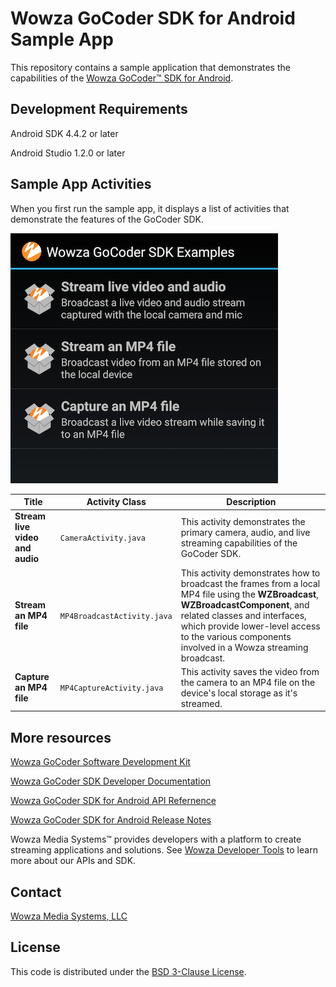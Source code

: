 # Wowza GoCoder SDK for Android Sample App
This repository contains a sample application that demonstrates the capabilities of the [Wowza GoCoder™ SDK for Android](https://www.wowza.com/products/gocoder/sdk).

## Development Requirements

Android SDK 4.4.2 or later

Android Studio 1.2.0 or later

## Sample App Activities
When you first run the sample app, it displays a list of activities that demonstrate the features of the GoCoder SDK.

![Sample App Activities](activities.png)

| Title | Activity Class | Description |
| --- | --- | --- |
|**Stream live video and audio** | `CameraActivity.java` |This activity demonstrates the primary camera, audio, and live streaming capabilities of the GoCoder SDK. |
| **Stream an MP4 file** | `MP4BroadcastActivity.java` |This activity demonstrates how to broadcast the frames from a local MP4 file using the **WZBroadcast**, **WZBroadcastComponent**, and related classes and interfaces, which provide lower-level access to the various components involved in a Wowza streaming broadcast. |
| **Capture an MP4 file** | `MP4CaptureActivity.java` |This activity saves the video from the camera to an MP4 file on the device's local storage as it's streamed. |

## More resources
[Wowza GoCoder Software Development Kit](https://www.wowza.com/products/gocoder/sdk)

[Wowza GoCoder SDK Developer Documentation](https://www.wowza.com/resources/gocodersdk/docs/1.0/)

[Wowza GoCoder SDK for Android API Refernence](https://www.wowza.com/resources/gocodersdk/docs/1.0/api-reference-android/)

[Wowza GoCoder SDK for Android Release Notes](https://www.wowza.com/resources/gocodersdk/docs/1.0/release-notes-android/)

Wowza Media Systems™ provides developers with a platform to create streaming applications and solutions. See [Wowza Developer Tools](https://www.wowza.com/resources/developers) to learn more about our APIs and SDK.

## Contact
[Wowza Media Systems, LLC](https://www.wowza.com/contact)

## License
This code is distributed under the [BSD 3-Clause License](https://github.com/WowzaMediaSystems/gocoder-sdk-samples-android/blob/master/LICENSE.txt).
